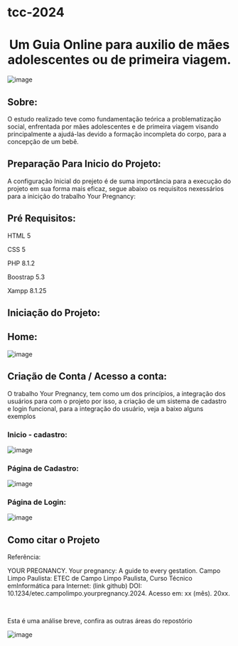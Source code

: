 # tcc-2024

<h1 style= "text-align: center">Um Guia Online para auxilio de mães adolescentes ou de primeira viagem.</h1>


![image](https://github.com/user-attachments/assets/f58868cf-356d-48ee-9411-f1b862586e58)


<h2>Sobre:</h2>

O estudo realizado teve como fundamentação teórica a problematização social, enfrentada por mães adolescentes e de primeira viagem
visando principalmente a ajudá-las devido a formação incompleta do corpo, para a concepção de um bebê.


<h2>Preparação Para Inicio do Projeto:</h2>

A configuração Inicial do prejeto é de suma importância para a execução do projeto em sua forma mais eficaz, segue abaixo os requisitos nexessários para a inicição do 
trabalho Your Pregnancy:

<h2>Pré Requisitos:</h2>

HTML 5  

CSS 5  

PHP 8.1.2    

Boostrap 5.3   

Xampp  8.1.25

<h2>Iniciação do Projeto:</h2>

<h2>Home:</h2>

![image](https://github.com/user-attachments/assets/17ff189b-75e3-4119-b25c-ac55f35db503)


<h2>Criação de Conta / Acesso a conta:</h2>

O trabalho Your Pregnancy, tem como um dos princípios, a integração dos usuários para com o projeto
por isso, a criação de um sistema de cadastro e login funcional, para a integração do usuário, veja 
a baixo alguns exemplos

<h3>Inicio - cadastro:</h3>

![image](https://github.com/user-attachments/assets/7f53a10b-3241-4c1f-bf3c-b9d942e92385)

<h3>Página de Cadastro:</h3>

![image](https://github.com/user-attachments/assets/12732b2a-ef4a-46cc-bad4-415590fab959)

<h3>Página de Login: </h3>

![image](https://github.com/user-attachments/assets/31e1cc85-7342-4ee7-a283-b22a08da215f)




<h2>Como citar o Projeto </h2>

Referência:

YOUR PREGNANCY. Your pregnancy:
A guide to every gestation. Campo Limpo Paulista: ETEC de Campo Limpo Paulista, Curso Técnico emInformática para Internet: (link github) DOI: 10.1234/etec.campolimpo.yourpregnancy.2024. Acesso em: xx (mês). 20xx.

<br>


Esta é uma análise breve, confira as outras áreas do repostório

![image](https://github.com/user-attachments/assets/37e0fdc6-fefe-4ddc-abbc-297f3247bb17)

<br>
<br>
